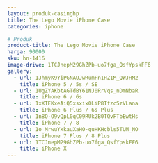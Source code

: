 ```yaml
---
layout: produk-casinghp
title: The Lego Movie iPhone Case
categories: iphone

# Produk
product-title: The Lego Movie iPhone Case
harga: 90000
sku: hn-1416
image-drive: 1TCJnepM29GhZPb-uo7fga_QsfYpskFF6
gallery:
  - url: 1JhmyK9YiPGNAUJwRumFn1HZ1M_QWJHM2
    title: iPhone 5 / 5s / SE
  - url: 1UgZYAKbtAGTdBY61NJ0RrVqs_nDmNbaR
    title: iPhone 6 / 6s
  - url: 1xXTEKxeAiQ5xsxixOLiP8TfzcSzVLana
    title: iPhone 6 Plus / 6s Plus
  - url: 1n8O-O9vQpL0qC09RUk2B0TQvFTbEwtHs
    title: iPhone 7 / 8
  - url: 1o_MrwuYxkauXaHO-quHKHcbls5TUM_NO
    title: iPhone 7 Plus / 8 Plus
  - url: 1TCJnepM29GhZPb-uo7fga_QsfYpskFF6
    title: iPhone X
---
```

